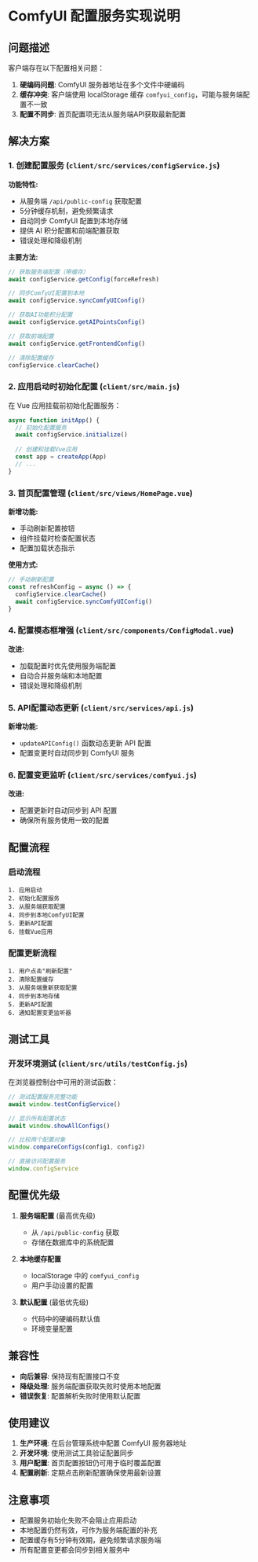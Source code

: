 # ComfyUI 配置服务实现说明

## 问题描述

客户端存在以下配置相关问题：

1. **硬编码问题**: ComfyUI 服务器地址在多个文件中硬编码
2. **缓存冲突**: 客户端使用 localStorage 缓存 `comfyui_config`，可能与服务端配置不一致
3. **配置不同步**: 首页配置项无法从服务端API获取最新配置

## 解决方案

### 1. 创建配置服务 (`client/src/services/configService.js`)

**功能特性:**
- 从服务端 `/api/public-config` 获取配置
- 5分钟缓存机制，避免频繁请求
- 自动同步 ComfyUI 配置到本地存储
- 提供 AI 积分配置和前端配置获取
- 错误处理和降级机制

**主要方法:**
```javascript
// 获取服务端配置（带缓存）
await configService.getConfig(forceRefresh)

// 同步ComfyUI配置到本地
await configService.syncComfyUIConfig()

// 获取AI功能积分配置
await configService.getAIPointsConfig()

// 获取前端配置
await configService.getFrontendConfig()

// 清除配置缓存
configService.clearCache()
```

### 2. 应用启动时初始化配置 (`client/src/main.js`)

在 Vue 应用挂载前初始化配置服务：

```javascript
async function initApp() {
  // 初始化配置服务
  await configService.initialize()
  
  // 创建和挂载Vue应用
  const app = createApp(App)
  // ...
}
```

### 3. 首页配置管理 (`client/src/views/HomePage.vue`)

**新增功能:**
- 手动刷新配置按钮
- 组件挂载时检查配置状态
- 配置加载状态指示

**使用方式:**
```javascript
// 手动刷新配置
const refreshConfig = async () => {
  configService.clearCache()
  await configService.syncComfyUIConfig()
}
```

### 4. 配置模态框增强 (`client/src/components/ConfigModal.vue`)

**改进:**
- 加载配置时优先使用服务端配置
- 自动合并服务端和本地配置
- 错误处理和降级机制

### 5. API配置动态更新 (`client/src/services/api.js`)

**新增功能:**
- `updateAPIConfig()` 函数动态更新 API 配置
- 配置变更时自动同步到 ComfyUI 服务

### 6. 配置变更监听 (`client/src/services/comfyui.js`)

**改进:**
- 配置更新时自动同步到 API 配置
- 确保所有服务使用一致的配置

## 配置流程

### 启动流程
```
1. 应用启动
2. 初始化配置服务
3. 从服务端获取配置
4. 同步到本地ComfyUI配置
5. 更新API配置
6. 挂载Vue应用
```

### 配置更新流程
```
1. 用户点击"刷新配置"
2. 清除配置缓存
3. 从服务端重新获取配置
4. 同步到本地存储
5. 更新API配置
6. 通知配置变更监听器
```

## 测试工具

### 开发环境测试 (`client/src/utils/testConfig.js`)

在浏览器控制台中可用的测试函数：

```javascript
// 测试配置服务完整功能
await window.testConfigService()

// 显示所有配置状态
await window.showAllConfigs()

// 比较两个配置对象
window.compareConfigs(config1, config2)

// 直接访问配置服务
window.configService
```

## 配置优先级

1. **服务端配置** (最高优先级)
   - 从 `/api/public-config` 获取
   - 存储在数据库中的系统配置

2. **本地缓存配置**
   - localStorage 中的 `comfyui_config`
   - 用户手动设置的配置

3. **默认配置** (最低优先级)
   - 代码中的硬编码默认值
   - 环境变量配置

## 兼容性

- **向后兼容**: 保持现有配置接口不变
- **降级处理**: 服务端配置获取失败时使用本地配置
- **错误恢复**: 配置解析失败时使用默认配置

## 使用建议

1. **生产环境**: 在后台管理系统中配置 ComfyUI 服务器地址
2. **开发环境**: 使用测试工具验证配置同步
3. **用户配置**: 首页配置按钮仍可用于临时覆盖配置
4. **配置刷新**: 定期点击刷新配置确保使用最新设置

## 注意事项

- 配置服务初始化失败不会阻止应用启动
- 本地配置仍然有效，可作为服务端配置的补充
- 配置缓存有5分钟有效期，避免频繁请求服务端
- 所有配置变更都会同步到相关服务中
